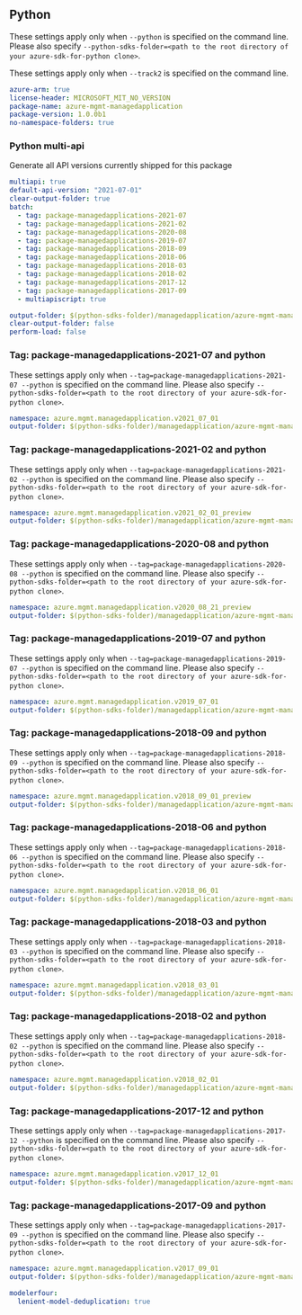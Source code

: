 ## Python

These settings apply only when `--python` is specified on the command line.
Please also specify `--python-sdks-folder=<path to the root directory of your azure-sdk-for-python clone>`.

These settings apply only when `--track2` is specified on the command line.

``` yaml $(python)
azure-arm: true
license-header: MICROSOFT_MIT_NO_VERSION
package-name: azure-mgmt-managedapplication
package-version: 1.0.0b1
no-namespace-folders: true
```

### Python multi-api

Generate all API versions currently shipped for this package

```yaml $(python)
multiapi: true
default-api-version: "2021-07-01"
clear-output-folder: true
batch:
  - tag: package-managedapplications-2021-07
  - tag: package-managedapplications-2021-02
  - tag: package-managedapplications-2020-08
  - tag: package-managedapplications-2019-07
  - tag: package-managedapplications-2018-09
  - tag: package-managedapplications-2018-06
  - tag: package-managedapplications-2018-03
  - tag: package-managedapplications-2018-02
  - tag: package-managedapplications-2017-12
  - tag: package-managedapplications-2017-09
  - multiapiscript: true
```

``` yaml $(multiapiscript)
output-folder: $(python-sdks-folder)/managedapplication/azure-mgmt-managedapplication/azure/mgmt/managedapplication/
clear-output-folder: false
perform-load: false
```

### Tag: package-managedapplications-2021-07 and python

These settings apply only when `--tag=package-managedapplications-2021-07 --python` is specified on the command line.
Please also specify `--python-sdks-folder=<path to the root directory of your azure-sdk-for-python clone>`.

``` yaml $(tag) == 'package-managedapplications-2021-07'
namespace: azure.mgmt.managedapplication.v2021_07_01
output-folder: $(python-sdks-folder)/managedapplication/azure-mgmt-managedapplication/azure/mgmt/managedapplication/v2021_07_01
```

### Tag: package-managedapplications-2021-02 and python

These settings apply only when `--tag=package-managedapplications-2021-02 --python` is specified on the command line.
Please also specify `--python-sdks-folder=<path to the root directory of your azure-sdk-for-python clone>`.

``` yaml $(tag) == 'package-managedapplications-2021-02'
namespace: azure.mgmt.managedapplication.v2021_02_01_preview
output-folder: $(python-sdks-folder)/managedapplication/azure-mgmt-managedapplication/azure/mgmt/managedapplication/v2021_02_01_preview
```

### Tag: package-managedapplications-2020-08 and python

These settings apply only when `--tag=package-managedapplications-2020-08 --python` is specified on the command line.
Please also specify `--python-sdks-folder=<path to the root directory of your azure-sdk-for-python clone>`.

``` yaml $(tag) == 'package-managedapplications-2020-08'
namespace: azure.mgmt.managedapplication.v2020_08_21_preview
output-folder: $(python-sdks-folder)/managedapplication/azure-mgmt-managedapplication/azure/mgmt/managedapplication/v2020_08_21_preview
```

### Tag: package-managedapplications-2019-07 and python

These settings apply only when `--tag=package-managedapplications-2019-07 --python` is specified on the command line.
Please also specify `--python-sdks-folder=<path to the root directory of your azure-sdk-for-python clone>`.

``` yaml $(tag) == 'package-managedapplications-2019-07'
namespace: azure.mgmt.managedapplication.v2019_07_01
output-folder: $(python-sdks-folder)/managedapplication/azure-mgmt-managedapplication/azure/mgmt/managedapplication/v2019_07_01
```

### Tag: package-managedapplications-2018-09 and python

These settings apply only when `--tag=package-managedapplications-2018-09 --python` is specified on the command line.
Please also specify `--python-sdks-folder=<path to the root directory of your azure-sdk-for-python clone>`.

``` yaml $(tag) == 'package-managedapplications-2018-09'
namespace: azure.mgmt.managedapplication.v2018_09_01_preview
output-folder: $(python-sdks-folder)/managedapplication/azure-mgmt-managedapplication/azure/mgmt/managedapplication/v2018_09_01_preview
```

### Tag: package-managedapplications-2018-06 and python

These settings apply only when `--tag=package-managedapplications-2018-06 --python` is specified on the command line.
Please also specify `--python-sdks-folder=<path to the root directory of your azure-sdk-for-python clone>`.

``` yaml $(tag) == 'package-managedapplications-2018-06'
namespace: azure.mgmt.managedapplication.v2018_06_01
output-folder: $(python-sdks-folder)/managedapplication/azure-mgmt-managedapplication/azure/mgmt/managedapplication/v2018_06_01
```

### Tag: package-managedapplications-2018-03 and python

These settings apply only when `--tag=package-managedapplications-2018-03 --python` is specified on the command line.
Please also specify `--python-sdks-folder=<path to the root directory of your azure-sdk-for-python clone>`.

``` yaml $(tag) == 'package-managedapplications-2018-03'
namespace: azure.mgmt.managedapplication.v2018_03_01
output-folder: $(python-sdks-folder)/managedapplication/azure-mgmt-managedapplication/azure/mgmt/managedapplication/v2018_03_01
```

### Tag: package-managedapplications-2018-02 and python

These settings apply only when `--tag=package-managedapplications-2018-02 --python` is specified on the command line.
Please also specify `--python-sdks-folder=<path to the root directory of your azure-sdk-for-python clone>`.

``` yaml $(tag) == 'package-managedapplications-2018-02'
namespace: azure.mgmt.managedapplication.v2018_02_01
output-folder: $(python-sdks-folder)/managedapplication/azure-mgmt-managedapplication/azure/mgmt/managedapplication/v2018_02_01
```

### Tag: package-managedapplications-2017-12 and python

These settings apply only when `--tag=package-managedapplications-2017-12 --python` is specified on the command line.
Please also specify `--python-sdks-folder=<path to the root directory of your azure-sdk-for-python clone>`.

``` yaml $(tag) == 'package-managedapplications-2017-12'
namespace: azure.mgmt.managedapplication.v2017_12_01
output-folder: $(python-sdks-folder)/managedapplication/azure-mgmt-managedapplication/azure/mgmt/managedapplication/v2017_12_01
```

### Tag: package-managedapplications-2017-09 and python

These settings apply only when `--tag=package-managedapplications-2017-09 --python` is specified on the command line.
Please also specify `--python-sdks-folder=<path to the root directory of your azure-sdk-for-python clone>`.

``` yaml $(tag) == 'package-managedapplications-2017-09'
namespace: azure.mgmt.managedapplication.v2017_09_01
output-folder: $(python-sdks-folder)/managedapplication/azure-mgmt-managedapplication/azure/mgmt/managedapplication/v2017_09_01
```
``` yaml $(python)
modelerfour:
  lenient-model-deduplication: true
```
